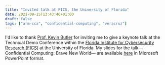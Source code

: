 ```yaml
---
title: "Invited talk at FICS, the University of Florida"
date: 2021-09-15T13:43:46+01:00
draft: false
tags: ["arm-cca", "confidential-computing", "veracruz"]
---
```


I'd like to thank [Prof. Kevin Butler](https://cise.ufl.edu/~butler) for inviting me to give a keynote talk at the Technical Demo Conference within the [Florida Institute for Cybersecurity Research (FICS)](https://fics.institute.ufl.edu) at the University of Florida.
My slides for the talk&mdash;Confidential Computing: Brave New World&mdash; are available [here](../../talks/confidential-computing-brave-new-world-september-2021.pptx) in Microsoft PowerPoint format.
